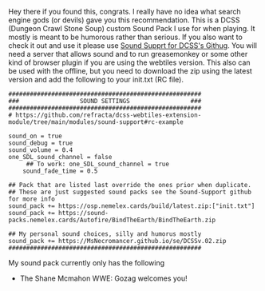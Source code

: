 Hey there if you found this, congrats. I really have no idea what search engine gods (or devils) gave you this recommendation. This is a DCSS (Dungeon Crawl Stone Soup) custom Sound Pack I use for when playing. It mostly is meant to be humorous rather than serious. If you also want to check it out and use it please use [Sound Supprt for DCSS's Githug](https://github.com/refracta/dcss-webtiles-extension-module/tree/main/modules/sound-support#rc-example). You will need a server that allows sound and to run greasemonkey or some other kind of browser plugin if you are using the webtiles version. This also can be used with the offline, but you need to download the zip using the latest version and add the following to your init.txt (RC file).

```
######################################################
###                 SOUND SETTINGS                 ###
######################################################
# https://github.com/refracta/dcss-webtiles-extension-module/tree/main/modules/sound-support#rc-example

sound_on = true
sound_debug = true
sound_volume = 0.4
one_SDL_sound_channel = false
     ## To work: one_SDL_sound_channel = true
    sound_fade_time = 0.5

## Pack that are listed last override the ones prior when duplicate.
## These are just suggested sound packs see the Sound-Support github for more info
sound_pack += https://osp.nemelex.cards/build/latest.zip:["init.txt"]
sound_pack += https://sound-packs.nemelex.cards/Autofire/BindTheEarth/BindTheEarth.zip

## My personal sound choices, silly and humorus mostly
sound_pack += https://MsNecromancer.github.io/se/DCSSv.02.zip
######################################################
```
My sound pack currently only has the following

- The Shane Mcmahon WWE: Gozag welcomes you!



